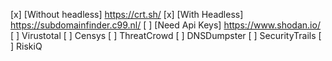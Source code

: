[x] [Without headless] https://crt.sh/
[x] [With Headless]    https://subdomainfinder.c99.nl/
[ ] [Need Api Keys]    https://www.shodan.io/
[ ] Virustotal
[ ] Censys
[ ] ThreatCrowd
[ ] DNSDumpster
[ ] SecurityTrails
[ ] RiskiQ
